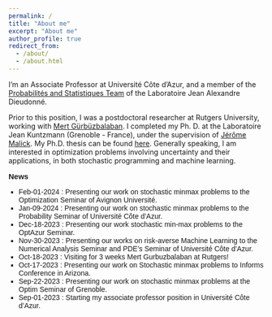 ```yaml
---
permalink: /
title: "About me"
excerpt: "About me"
author_profile: true
redirect_from:
  - /about/
  - /about.html
---
```


<!-- ***I’m on the market for a postdoc position!*** -->

I’m an Associate Professor at Université Côte d’Azur, and a member of the [Probabilités and Statistiques Team](https://math.univ-cotedazur.fr) of the Laboratoire Jean Alexandre Dieudonné.

Prior to this position, I was a postdoctoral researcher at Rutgers University, working with [Mert Gürbüzbalaban](https://scholar.google.fr/citations?hl=fr&user=m-nZ7MgAAAAJ). I completed my Ph. D. at the Laboratoire Jean Kuntzmann (Grenoble - France), under the supervision of [Jérôme Malick](https://ljk.imag.fr/membres/Jerome.Malick/). My Ph.D. thesis can be found [here](/files/phd_thesis.pdf). Generally speaking, I am interested in optimization problems involving uncertainty and their applications, in both stochastic programming and machine learning.

<!-- I am also in charge of the optimization reading group [GORGeous](https://sites.google.com/view/gorgeous-optim/) that happens every friday at LJK. If you are interested, feel free to contact me! -->

<!-- <table style="border-collapse: collapse;">
 <tr style="border-style: hidden">
    <td style="border-style: hidden"><b style="font-size:30px; font-family:'Lora, sans-serif'" >Interests</b></td>
    <td style="border-style: hidden"><b style="font-size:30px; font-family:'Lora, sans-serif'">Education</b></td>
 </tr>
 <tr style="border-style: hidden">
    <td style="border-style: hidden">
      <ul>
        <li><i class="fa-li fas fa-burn"></i>Stochastic Optimization</li>
        <li><i class="fa-li fas fa-burn"></i>Distributed Optimization</li>
        <li><i class="fa-li fas fa-burn"></i>Safe Machine Learning</li>
      </ul>
    </td>
    <td style="border-style: hidden">
    <ul class="fa-ul">
	<li><i class="fa-li fas fa-graduation-cap"></i>  PhD from Université Grenoble Alpes</li>
      <li><i class="fa-li fas fa-graduation-cap"></i>MSc in Machine Learning from Université Grenoble Alpes</li>
      <li><i class="fa-li fas fa-graduation-cap"></i>Engineer degree from ENSIMAG</li>
    </ul>
    </td>
 </tr>
</table> -->


<div style="font-family: Arial, sans-serif;">
    <b style="font-size:15px; font-family: 'Lora', sans-serif; margin-bottom: 10px; display: block;">News</b>
    <ul style="list-style-type: square; padding-left: 20px;">
        <li>
            Feb-01-2024 : Presenting our work on stochastic minmax problems to the Optimization Seminar of Avignon Université.
        </li>                  
        <li>
            Jan-09-2024 : Presenting our work on stochastic minmax problems to the Probability Seminar of Université Côte d’Azur.
        </li>
        <li>
            Dec-18-2023 : Presenting our work stochastic min-max problems to the OptAzur Seminar.
        </li>
        <li>
            Nov-30-2023 : Presenting our works on risk-averse Machine Learning to the Numerical Analysis Seminar and PDE’s Seminar of Université Côte d’Azur.
        </li>
        <li>
            Oct-18-2023 : Visiting for 3 weeks Mert Gurbuzbalaban at Rutgers!
        </li>
        <li>
            Oct-17-2023 : Presenting our work on Stochastic minmax problems to Informs Conference in Arizona.
        </li>
        <li>
            Sep-22-2023 : Presenting our work on stochastic minmax problems at the Optim Seminar of Grenoble.
        </li>
        <li>
            Sep-01-2023 : Starting my associate professor position in Université Côte d’Azur.
        </li>
    </ul>
</div>

